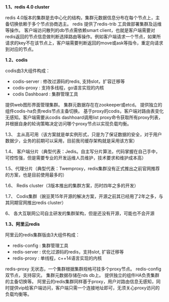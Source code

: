 



**1.1、redis 4.0 cluster**

redis 4.0版本的集群是去中心化的结构，集群元数据信息分布在每个节点上，主备切换依赖于多个节点协商选主。 redis 提供了redis-trib 工具做部署集群及运维等操作。 客户端访问散列的db节点需依赖smart client，也就是客户端需要对redis返回的节点信息做判断选择路由等操作。例如客户端请求一个节点，如果所请求的key不在该节点上，客户端需要判断返回的move或ask等指令，重定向请求到对应的节点。

**1.2、codis**

codis由3大组件构成：

- codis-server : 修改过源码的redis, 支持slot，扩容迁移等
- codis-proxy : 支持多线程，go语言实现的内核
- codis Dashboard : 集群管理工具

提供web图形界面管理集群。 集群元数据存在在zookeeper或etcd。 提供独立的组件codis-ha负责redis节点主备切换。 基于proxy的codis，客户端对路由表变化无感知。客户端需要从codis dashhoard调用list proxy命令获取所有proxy列表，并根据自身的轮询策略决定访问哪个proxy节点以实现负载均衡。



1.3、 主从高可用（该方案就是单实例形式，只是为了保证数据的安全，对于用户数据少，业务的前期可以采用，目前我司缓存架构就是采用该方案）

1.4、 客户端分片（典型代表：Jedis。自主写分片算法，代码掌握在自己手中，可控性强，但是需要专业的开发运维人员维护，技术要求和维护成本高）

1.5、代理分片（典型代表：Twemproxy，redis集群没有正式推出之前官网推荐的方案，也是目前使用最多的）

1.6、 Redis cluster（3版本推出的集群方案，历时四年之多的开发）

1.7、 Codis集群（豌豆荚15年开源的解决方案，开源之前其已经用了2年之多，与其同期官网推出redis cluster）

6、 各大互联网公司自主研发的集群架构，但是还没有开源，可能也不会开源





**1.3、阿里云redis**

阿里云的redis集群版由3大组件构成：

- redis-config : 集群管理工具
- redis-server : 优化过源码的redis，支持slot, 扩容迁移等
- redis-proxy : 单线程，c++14语言实现的内核

redis-proxy 无状态，一个集群根据集群规格可挂多个proxy节点。 redis-config 双节点，支持容灾。 集群元数据存储在rds db上。 提供独立的组件HA负责集群的主备切换等。 阿里云的redis集群同样基于proxy，用户对路由信息无感知，同时提供vip给客户端访问，客户端只需一个连接地址即可，无须关心proxy访问的负载均衡等。

